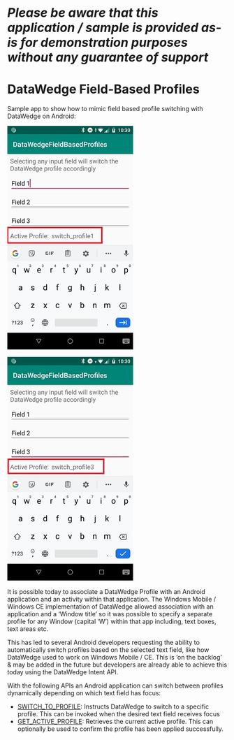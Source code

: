 *Please be aware that this application / sample is provided as-is for demonstration purposes without any guarantee of support*
=========================================================

# DataWedge Field-Based Profiles

Sample app to show how to mimic field based profile switching with DataWedge on Android:

![Screenshot for Profile 1](https://github.com/darryncampbell/DataWedgeFieldBasedProfiles/blob/master/media/profile1.jpg?raw=true)

![Screenshot for Profile 3](https://github.com/darryncampbell/DataWedgeFieldBasedProfiles/blob/master/media/profile3.jpg?raw=true)

It is possible today to associate a DataWedge Profile with an Android application and an activity within that application.  The Windows Mobile / Windows CE implementation of DataWedge allowed association with an application and a ‘Window title’ so it was possible to specify a separate profile for any Window (capital ‘W’) within that app including, text boxes, text areas etc.

This has led to several Android developers requesting the ability to automatically switch profiles based on the selected text field, like how DataWedge used to work on Windows Mobile / CE.  This is ‘on the backlog’ & may be added in the future but developers are already able to achieve this today using the DataWedge Intent API.

With the following APIs an Android application can switch between profiles dynamically depending on which text field has focus:
* [SWITCH_TO_PROFILE](http://techdocs.zebra.com/datawedge/latest/guide/api/switchtoprofile/): Instructs DataWedge to switch to a specific profile.  This can be invoked when the desired text field receives focus
* [GET_ACTIVE_PROFILE](http://techdocs.zebra.com/datawedge/latest/guide/api/getactiveprofile/): Retrieves the current active profile.  This can optionally be used to confirm the profile has been applied successfully.

